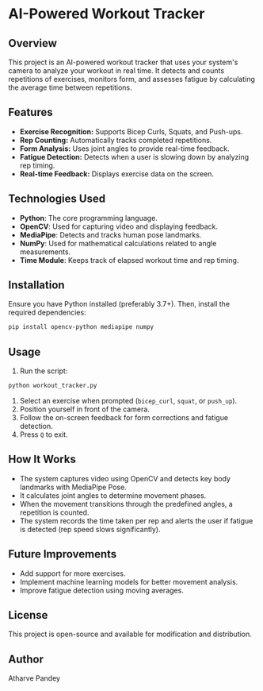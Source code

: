 # AI-Powered Workout Tracker

## Overview

This project is an AI-powered workout tracker that uses your system's camera to analyze your workout in real time. It detects and counts repetitions of exercises, monitors form, and assesses fatigue by calculating the average time between repetitions.

## Features

- **Exercise Recognition:** Supports Bicep Curls, Squats, and Push-ups.
- **Rep Counting:** Automatically tracks completed repetitions.
- **Form Analysis:** Uses joint angles to provide real-time feedback.
- **Fatigue Detection:** Detects when a user is slowing down by analyzing rep timing.
- **Real-time Feedback:** Displays exercise data on the screen.

## Technologies Used

- **Python**: The core programming language.
- **OpenCV**: Used for capturing video and displaying feedback.
- **MediaPipe**: Detects and tracks human pose landmarks.
- **NumPy**: Used for mathematical calculations related to angle measurements.
- **Time Module**: Keeps track of elapsed workout time and rep timing.

## Installation

Ensure you have Python installed (preferably 3.7+). Then, install the required dependencies:

```sh
pip install opencv-python mediapipe numpy
```

## Usage

1. Run the script:

```sh
python workout_tracker.py
```

1. Select an exercise when prompted (`bicep_curl`, `squat`, or `push_up`).
2. Position yourself in front of the camera.
3. Follow the on-screen feedback for form corrections and fatigue detection.
4. Press `Q` to exit.

## How It Works

- The system captures video using OpenCV and detects key body landmarks with MediaPipe Pose.
- It calculates joint angles to determine movement phases.
- When the movement transitions through the predefined angles, a repetition is counted.
- The system records the time taken per rep and alerts the user if fatigue is detected (rep speed slows significantly).

## Future Improvements

- Add support for more exercises.
- Implement machine learning models for better movement analysis.
- Improve fatigue detection using moving averages.

## License

This project is open-source and available for modification and distribution.

## Author

Atharve Pandey
